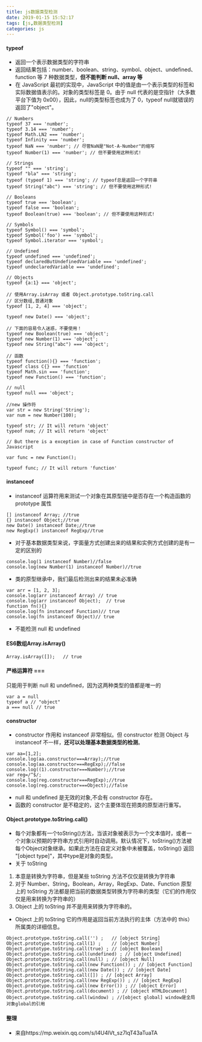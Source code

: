 ```yaml
---
title: js数据类型检测
date: 2019-01-15 15:52:17
tags: [js,数据类型检测]
categories: js
---
```


#### typeof
- 返回一个表示数据类型的字符串
- 返回结果包括：number、boolean、string、symbol、object、undefined、function 等 7 种数据类型，**但不能判断 null、array 等**
- 在 JavaScript 最初的实现中，JavaScript 中的值是由一个表示类型的标签和实际数据值表示的。对象的类型标签是 0。由于 null 代表的是空指针（大多数平台下值为 0x00），因此，null的类型标签也成为了 0，typeof null就错误的返回了"object"。
```
// Numbers
typeof 37 === 'number';
typeof 3.14 === 'number';
typeof Math.LN2 === 'number';
typeof Infinity === 'number';
typeof NaN === 'number'; // 尽管NaN是"Not-A-Number"的缩写
typeof Number(1) === 'number'; // 但不要使用这种形式!

// Strings
typeof "" === 'string';
typeof "bla" === 'string';
typeof (typeof 1) === 'string'; // typeof总是返回一个字符串
typeof String("abc") === 'string'; // 但不要使用这种形式!

// Booleans
typeof true === 'boolean';
typeof false === 'boolean';
typeof Boolean(true) === 'boolean'; // 但不要使用这种形式!

// Symbols
typeof Symbol() === 'symbol';
typeof Symbol('foo') === 'symbol';
typeof Symbol.iterator === 'symbol';

// Undefined
typeof undefined === 'undefined';
typeof declaredButUndefinedVariable === 'undefined';
typeof undeclaredVariable === 'undefined';

// Objects
typeof {a:1} === 'object';

// 使用Array.isArray 或者 Object.prototype.toString.call
// 区分数组,普通对象
typeof [1, 2, 4] === 'object';

typeof new Date() === 'object';

// 下面的容易令人迷惑，不要使用！
typeof new Boolean(true) === 'object';
typeof new Number(1) === 'object';
typeof new String("abc") === 'object';

// 函数
typeof function(){} === 'function';
typeof class C{} === 'function'
typeof Math.sin === 'function';
typeof new Function() === 'function';

// null
typeof null === 'object';

//new 操作符
var str = new String('String');
var num = new Number(100);

typeof str; // It will return 'object'
typeof num; // It will return 'object'

// But there is a exception in case of Function constructor of Javascript

var func = new Function();

typeof func; // It will return 'function'
```

#### instanceof
- instanceof 运算符用来测试一个对象在其原型链中是否存在一个构造函数的 prototype 属性
```
[] instanceof Array; //true
{} instanceof Object;//true
new Date() instanceof Date;//true
new RegExp() instanceof RegExp//true
```
- 对于基本数据类型来说，字面量方式创建出来的结果和实例方式创建的是有一定的区别的
```
console.log(1 instanceof Number)//false
console.log(new Number(1) instanceof Number)//true
```
- 类的原型继承中，我们最后检测出来的结果未必准确
```
var arr = [1, 2, 3];
console.log(arr instanceof Array) // true
console.log(arr instanceof Object);  // true
function fn(){}
console.log(fn instanceof Function)// true
console.log(fn instanceof Object)// true
```
- 不能检测 null 和 undefined
#### ES6数组Array.isArray()
```
Array.isArray([]);   // true
```

#### 严格运算符 ===
只能用于判断 null 和 undefined，因为这两种类型的值都是唯一的
```
var a = null
typeof a // "object"
a === null // true
```

#### constructor
- constructor 作用和 instanceof 非常相似。但 constructor 检测 Object 与 instanceof 不一样，**还可以处理基本数据类型的检测**。
```
var aa=[1,2];
console.log(aa.constructor===Array);//true
console.log(aa.constructor===RegExp);//false
console.log((1).constructor===Number);//true
var reg=/^$/;
console.log(reg.constructor===RegExp);//true
console.log(reg.constructor===Object);//false
```
- null 和 undefined 是无效的对象,不会有 constructor 存在。
- 函数的 constructor 是不稳定的，这个主要体现在把类的原型进行重写。

#### Object.prototype.toString.call()
- 每个对象都有一个toString()方法，当该对象被表示为一个文本值时，或者一个对象以预期的字符串方式引用时自动调用。默认情况下，toString()方法被每个Object对象继承。如果此方法在自定义对象中未被覆盖，toString() 返回 "[object type]"，其中type是对象的类型。
- 关于 toString
1. 本意是转换为字符串，但是某些 toString 方法不仅仅是转换为字符串
2. 对于 Number、String，Boolean，Array，RegExp、Date、Function 原型上的 toString 方法都是把当前的数据类型转换为字符串的类型（它们的作用仅仅是用来转换为字符串的）
3. Object 上的 toString 并不是用来转换为字符串的。
- Object 上的 toString 它的作用是返回当前方法执行的主体（方法中的 this）所属类的详细信息。
```
Object.prototype.toString.call('') ;   // [object String]
Object.prototype.toString.call(1) ;    // [object Number]
Object.prototype.toString.call(true) ; // [object Boolean]
Object.prototype.toString.call(undefined) ; // [object Undefined]
Object.prototype.toString.call(null) ; // [object Null]
Object.prototype.toString.call(new Function()) ; // [object Function]
Object.prototype.toString.call(new Date()) ; // [object Date]
Object.prototype.toString.call([]) ; // [object Array]
Object.prototype.toString.call(new RegExp()) ; // [object RegExp]
Object.prototype.toString.call(new Error()) ; // [object Error]
Object.prototype.toString.call(document) ; // [object HTMLDocument]
Object.prototype.toString.call(window) ; //[object global] window是全局对象global的引用
```
#### 整理
- 来自https://mp.weixin.qq.com/s/l4U4lVt_sz7lqT43aTuaTA

